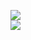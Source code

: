 [![](https://img.shields.io/badge/Made%20With-Github%20Spray-lightgrey.svg?style=for-the-badge&logo=github)](https://github.com/Annihil/github-spray#7566)  
[![](https://i.imgur.com/2DrTn0Z.gif)](https://github.com/Annihil/github-spray)